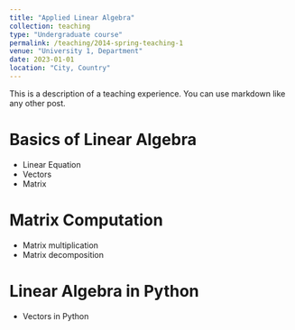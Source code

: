 ```yaml
---
title: "Applied Linear Algebra"
collection: teaching
type: "Undergraduate course"
permalink: /teaching/2014-spring-teaching-1
venue: "University 1, Department"
date: 2023-01-01
location: "City, Country"
---
```


This is a description of a teaching experience. You can use markdown like any other post.

Basics of Linear Algebra
======
 * Linear Equation
 * Vectors
 * Matrix


Matrix Computation 
======
  * Matrix multiplication
  * Matrix decomposition 


Linear Algebra in Python
======
  * Vectors in Python
 
